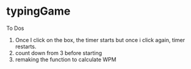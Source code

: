 typingGame
==========
To Dos
1. Once I click on the box, the timer starts but once i click again, timer restarts.
2. count down from 3 before starting
3. remaking the function to calculate WPM